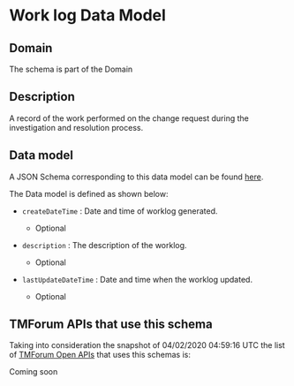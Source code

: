 # Work log Data Model

## Domain

The  schema is part of the  Domain

## Description

A record of the work performed on the change request during the investigation and resolution process.

## Data model

A JSON Schema corresponding to this data model can be found
[here](https://github.com/tmforum-rand/schemas/blob/candidates/Common/WorkLog.schema.json).

The Data model is defined as shown below:

- `createDateTime` : Date and time of worklog generated.

  - Optional


- `description` : The description of the worklog.

  - Optional


- `lastUpdateDateTime` : Date and time when the worklog updated.

  - Optional






## TMForum APIs that use this schema

Taking into consideration the snapshot of 04/02/2020 04:59:16 UTC the list of [TMForum Open APIs](https://www.tmforum.org/open-apis/) that uses this schemas is:

Coming soon
